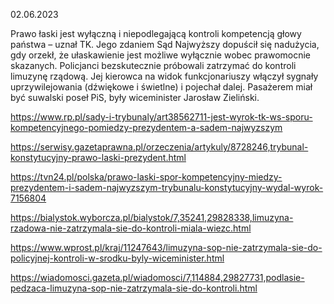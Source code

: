 02.06.2023

Prawo łaski jest wyłączną i niepodlegającą kontroli kompetencją głowy państwa – uznał TK. Jego zdaniem Sąd Najwyższy dopuścił się nadużycia, gdy orzekł, że ułaskawienie jest możliwe wyłącznie wobec prawomocnie skazanych. Policjanci bezskutecznie próbowali zatrzymać do kontroli limuzynę rządową. Jej kierowca na widok funkcjonariuszy włączył sygnały uprzywilejowania (dźwiękowe i świetlne) i pojechał dalej. Pasażerem miał być suwalski poseł PiS, były wiceminister Jarosław Zieliński.

https://www.rp.pl/sady-i-trybunaly/art38562711-jest-wyrok-tk-ws-sporu-kompetencyjnego-pomiedzy-prezydentem-a-sadem-najwyzszym

https://serwisy.gazetaprawna.pl/orzeczenia/artykuly/8728246,trybunal-konstytucyjny-prawo-laski-prezydent.html

https://tvn24.pl/polska/prawo-laski-spor-kompetencyjny-miedzy-prezydentem-i-sadem-najwyzszym-trybunalu-konstytucyjny-wydal-wyrok-7156804

https://bialystok.wyborcza.pl/bialystok/7,35241,29828338,limuzyna-rzadowa-nie-zatrzymala-sie-do-kontroli-miala-wiezc.html

https://www.wprost.pl/kraj/11247643/limuzyna-sop-nie-zatrzymala-sie-do-policyjnej-kontroli-w-srodku-byly-wiceminister.html

https://wiadomosci.gazeta.pl/wiadomosci/7,114884,29827731,podlasie-pedzaca-limuzyna-sop-nie-zatrzymala-sie-do-kontroli.html